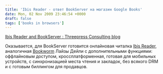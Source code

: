 ```yaml
---
title: 'Ibis Reader - ответ BookServer на магазин Google Books'
date: Mon, 02 Nov 2009 23:46:54 +0000
draft: false
tags: ['books in browsers']
---
```


[Ibis Reader and BookServer : Threepress Consulting blog](http://blog.threepress.org/2009/11/02/ibis-reader-and-bookserver/)

Оказывается, для BookServer готовится онлайновая читалка [Ibis Reader](http://ibisreader.com/), аналогичная [Bookworm](http://bookworm.oreilly.com/) Лайзы Дейли с дополнительными функциями: оффлайновым доступом, кроссплатформенная, готовая для мобильных устройств, с синхронизацией места чтения и закладок, без всякого DRM и с готовым биллингом для продавцов.